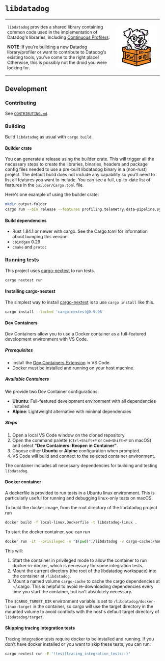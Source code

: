 # `libdatadog`

<table>
<tr>
<td width="70%">

`libdatadog` provides a shared library containing common code used in the implementation of Datadog's libraries,
including [Continuous Profilers](https://docs.datadoghq.com/tracing/profiler/).

**NOTE**: If you're building a new Datadog library/profiler or want to contribute to Datadog's existing tools, you've come to the
right place!
Otherwise, this is possibly not the droid you were looking for.

</td>
<td width="30%" align="center">
  <img src="docs/logo.png" alt="libdatadog logo" width="150"/>
</td>
</tr>
</table>

## Development

### Contributing

See [`CONTRIBUTING.md`](CONTRIBUTING.md).

### Building

Build `libdatadog` as usual with `cargo build`.

#### Builder crate

You can generate a release using the builder crate. This will trigger all the necessary steps to create the libraries, binaries, headers and package config files needed to use a pre-built libdatadog binary in a (non-rust) project.
The default build does not include any capability so you'll need to list all features you want to include. You can see a full, up-to-date list of features in the `builder/Cargo.toml` file.

Here's one example of using the builder crate:

```bash
mkdir output-folder
cargo run --bin release --features profiling,telemetry,data-pipeline,symbolizer,crashtracker,library-config,log,ddsketch -- --out output-folder
```

#### Build dependencies

- Rust 1.84.1 or newer with cargo. See the Cargo.toml for information about bumping this version.
- `cbindgen` 0.29
- `cmake` and `protoc`

### Running tests

This project uses [cargo-nextest][nt] to run tests.

```bash
cargo nextest run
```

#### Installing cargo-nextest

The simplest way to install [cargo-nextest][nt] is to use `cargo install` like this.

```bash
cargo install --locked 'cargo-nextest@0.9.96'
```

#### Dev Containers

Dev Containers allow you to use a Docker container as a full-featured development environment with VS Code.

##### Prerequisites

- Install the [Dev Containers Extension](https://marketplace.visualstudio.com/items?itemName=ms-vscode-remote.remote-containers) in VS Code.
- Docker must be installed and running on your host machine.

##### Available Containers

We provide two Dev Container configurations:
- **Ubuntu**: Full-featured development environment with all dependencies installed
- **Alpine**: Lightweight alternative with minimal dependencies

##### Steps

1. Open a local VS Code window on the cloned repository.
2. Open the command palette (`Ctrl+Shift+P` or `Cmd+Shift+P` on macOS) and select **"Dev Containers: Reopen in Container"**.
3. Choose either **Ubuntu** or **Alpine** configuration when prompted.
4. VS Code will build and connect to the selected container environment.

The container includes all necessary dependencies for building and testing `libdatadog`.

#### Docker container
A dockerfile is provided to run tests in a Ubuntu linux environment. This is particularly useful for running and debugging linux-only tests on macOS.

To build the docker image, from the root directory of the libdatadog project run
```bash
docker build -f local-linux.Dockerfile -t libdatadog-linux .
```

To start the docker container, you can run
```bash
docker run -it --privileged -v "$(pwd)":/libdatadog -v cargo-cache:/home/user/.cargo libdatadog-linux
```

This will:
1. Start the container in privileged mode to allow the container to run docker-in-docker, which is necessary for some integration tests.
1. Mount the current directory (the root of the libdatadog workspace) into the container at `/libdatadog`.
1. Mount a named volume `cargo-cache` to cache the cargo dependencies at ~/.cargo. This is helpful to avoid re-downloading dependencies every time you start the container, but isn't absolutely necessary.

The `$CARGO_TARGET_DIR` environment variable is set to `/libdatadog/docker-linux-target` in the container, so cargo will use the target directory in the mounted volume to avoid conflicts with the host's default target directory of `libdatadog/target`.

#### Skipping tracing integration tests

Tracing integration tests require docker to be installed and running. If you don't have docker installed or you want to skip these tests, you can run:

```bash
cargo nextest run -E '!test(tracing_integration_tests::)'
```

[nt]: https://nexte.st/
